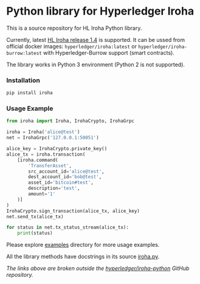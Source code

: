 # Python library for Hyperledger Iroha


This is a source repository for HL Iroha Python library.

Currently, latest [HL Iroha release 1.4](https://github.com/hyperledger/iroha/releases) is supported. It can be ussed from official docker images:
`hyperledger/iroha:latest` or `hyperledger/iroha-burrow:latest` with Hyperledger-Burrow support (smart contracts).

The library works in Python 3 environment (Python 2 is not supported).

### Installation

```bash
pip install iroha
```


### Usage Example

```python
from iroha import Iroha, IrohaCrypto, IrohaGrpc

iroha = Iroha('alice@test')
net = IrohaGrpc('127.0.0.1:50051')

alice_key = IrohaCrypto.private_key()
alice_tx = iroha.transaction(
    [iroha.command(
        'TransferAsset', 
        src_account_id='alice@test', 
        dest_account_id='bob@test', 
        asset_id='bitcoin#test',
        description='test',
        amount='1'
    )]
)
IrohaCrypto.sign_transaction(alice_tx, alice_key)
net.send_tx(alice_tx)

for status in net.tx_status_stream(alice_tx):
    print(status)
```

Please explore [examples](examples) directory for more usage examples.

All the library methods have docstrings in its source [iroha.py](iroha/iroha.py).

*The links above are broken outside the [hyperledger/iroha-python](https://github.com/hyperledger/iroha-python) GitHub repository.*
